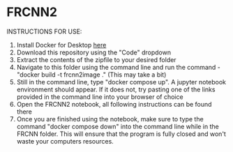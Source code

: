 # FRCNN2
INSTRUCTIONS FOR USE:
1. Install Docker for Desktop [here][link]
2. Download this repository using the "Code" dropdown
3. Extract the contents of the zipfile to your desired folder
4. Navigate to this folder using the command line and run the command - "docker build -t frcnn2image ." (This may take a bit)
5. Still in the command line, type "docker compose up". A jupyter notebook environment should appear. If it does not, try pasting one of the links provided in the command line into your browser of choice
6. Open the FRCNN2 notebook, all following instructions can be found there
7. Once you are finished using the notebook, make sure to type the command "docker compose down" into the command line while in the FRCNN folder. This will ensure that the program is fully closed and won't waste your computers resources.


[link]: https://www.docker.com/products/docker-desktop/
